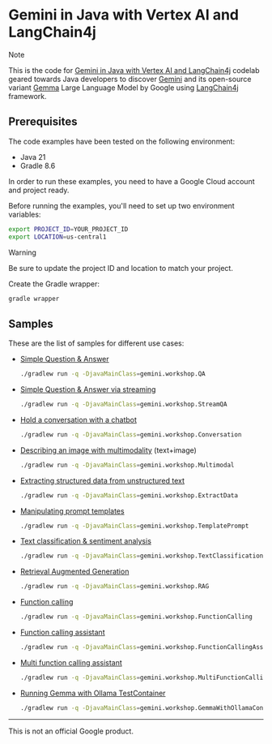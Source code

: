 # Gemini in Java with Vertex AI and LangChain4j

> [!NOTE]
> This is the code for [Gemini in Java with Vertex AI and LangChain4j](https://codelabs.developers.google.com/codelabs/gemini-java-developers)
> codelab geared towards Java developers to discover [Gemini](https://deepmind.google/technologies/gemini/) 
> and its open-source variant [Gemma](https://ai.google.dev/gemma) Large Language Model by Google using [LangChain4j](https://docs.langchain4j.dev/) 
> framework. 

## Prerequisites

The code examples have been tested on the following environment:

* Java 21
* Gradle 8.6

In order to run these examples, you need to have a Google Cloud account and project ready.

Before running the examples, you'll need to set up two environment variables:

```bash
export PROJECT_ID=YOUR_PROJECT_ID
export LOCATION=us-central1
```

> [!WARNING]
> Be sure to update the project ID and location to match your project.

Create the Gradle wrapper:

```bash
gradle wrapper
```

## Samples

These are the list of samples for different use cases:

* [Simple Question & Answer](app/src/main/java/gemini/workshop/QA.java)
    ```bash
    ./gradlew run -q -DjavaMainClass=gemini.workshop.QA
    ```
* [Simple Question & Answer via streaming](app/src/main/java/gemini/workshop/QA_Streaming.java)
  ```bash
  ./gradlew run -q -DjavaMainClass=gemini.workshop.StreamQA
  ```
* [Hold a conversation with a chatbot](app/src/main/java/gemini/workshop/Conversation.java)
  ```bash
  ./gradlew run -q -DjavaMainClass=gemini.workshop.Conversation
  ```
* [Describing an image with multimodality](app/src/main/java/gemini/workshop/Multimodal.java) (text+image)
  ```bash
  ./gradlew run -q -DjavaMainClass=gemini.workshop.Multimodal
  ```
* [Extracting structured data from unstructured text](app/src/main/java/gemini/workshop/ExtractData.java)
  ```bash
  ./gradlew run -q -DjavaMainClass=gemini.workshop.ExtractData
  ```
* [Manipulating prompt templates](app/src/main/java/gemini/workshop/TemplatePrompt.java)
  ```bash
  ./gradlew run -q -DjavaMainClass=gemini.workshop.TemplatePrompt
  ```
* [Text classification & sentiment analysis](app/src/main/java/gemini/workshop/TextClassification.java)
  ```bash
  ./gradlew run -q -DjavaMainClass=gemini.workshop.TextClassification
  ```
* [Retrieval Augmented Generation](app/src/main/java/gemini/workshop/RAG.java)
  ```bash
  ./gradlew run -q -DjavaMainClass=gemini.workshop.RAG
  ```
* [Function calling](app/src/main/java/gemini/workshop/FunctionCalling.java)
  ```bash
  ./gradlew run -q -DjavaMainClass=gemini.workshop.FunctionCalling
  ```
* [Function calling assistant](app/src/main/java/gemini/workshop/FunctionCallingAssistant.java)
  ```bash
  ./gradlew run -q -DjavaMainClass=gemini.workshop.FunctionCallingAssistant
  ```
* [Multi function calling assistant](app/src/main/java/gemini/workshop/MultiFunctionCallingAssistant.java)
  ```bash
  ./gradlew run -q -DjavaMainClass=gemini.workshop.MultiFunctionCallingAssistant
  ```
* [Running Gemma with Ollama TestContainer](app/src/main/java/gemini/workshop/GemmaWithOllamaContainer.java)
  ```bash
  ./gradlew run -q -DjavaMainClass=gemini.workshop.GemmaWithOllamaContainer
  ```

---
This is not an official Google product.
